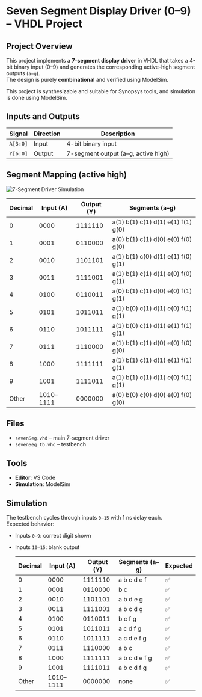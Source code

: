 # Seven Segment Display Driver (0–9) – VHDL Project

## Project Overview
This project implements a **7-segment display driver** in VHDL that takes a 4-bit binary input (0–9) and generates the corresponding active-high segment outputs (`a–g`).  
The design is purely **combinational** and verified using ModelSim.

This project is synthesizable and suitable for Synopsys tools, and simulation is done using ModelSim.

## Inputs and Outputs
| Signal | Direction | Description |
|--------|-----------|-------------|
| `A[3:0]` | Input | 4-bit binary input |
| `Y[6:0]` | Output | 7-segment output (a–g, active high) |

## Segment Mapping (active high)

![7-Segment Driver Simulation](Segments.png)

Decimal | Input (A) | Output (Y)   | Segments (a–g)
--------|------------|--------------|----------------------------
0       | 0000       | 1111110      | a(1) b(1) c(1) d(1) e(1) f(1) g(0)
1       | 0001       | 0110000      | a(0) b(1) c(1) d(0) e(0) f(0) g(0)
2       | 0010       | 1101101      | a(1) b(1) c(0) d(1) e(1) f(0) g(1)
3       | 0011       | 1111001      | a(1) b(1) c(1) d(1) e(0) f(0) g(1)
4       | 0100       | 0110011      | a(0) b(1) c(1) d(0) e(0) f(1) g(1)
5       | 0101       | 1011011      | a(1) b(0) c(1) d(1) e(0) f(1) g(1)
6       | 0110       | 1011111      | a(1) b(0) c(1) d(1) e(1) f(1) g(1)
7       | 0111       | 1110000      | a(1) b(1) c(1) d(0) e(0) f(0) g(0)
8       | 1000       | 1111111      | a(1) b(1) c(1) d(1) e(1) f(1) g(1)
9       | 1001       | 1111011      | a(1) b(1) c(1) d(1) e(0) f(1) g(1)
Other   | 1010–1111  | 0000000      | a(0) b(0) c(0) d(0) e(0) f(0) g(0)

## Files
- `sevenSeg.vhd` – main 7-segment driver  
- `sevenSeg_tb.vhd` – testbench  

## Tools
- **Editor**: VS Code  
- **Simulation**: ModelSim



## Simulation
The testbench cycles through inputs `0–15` with 1 ns delay each.  
Expected behavior:
- Inputs `0–9`: correct digit shown  
- Inputs `10–15`: blank output

   | Decimal | Input (A) | Output (Y) | Segments (a–g) | Expected |
   |---------|-----------|------------|----------------|----------|
   | 0 | 0000 | 1111110 | a b c d e f | ✅ |
   | 1 | 0001 | 0110000 | b c | ✅ |
   | 2 | 0010 | 1101101 | a b d e g | ✅ |
   | 3 | 0011 | 1111001 | a b c d g | ✅ |
   | 4 | 0100 | 0110011 | b c f g | ✅ |
   | 5 | 0101 | 1011011 | a c d f g | ✅ |
   | 6 | 0110 | 1011111 | a c d e f g | ✅ |
   | 7 | 0111 | 1110000 | a b c | ✅ |
   | 8 | 1000 | 1111111 | a b c d e f g | ✅ |
   | 9 | 1001 | 1111011 | a b c d f g | ✅ |
   | Other | 1010–1111 | 0000000 | none | ✅ |
